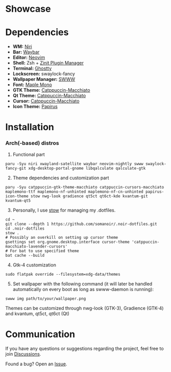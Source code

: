 # Showcase

# Dependencies

- **WM:** [Niri](https://github.com/YaLTeR/niri)
- **Bar:** [Waybar](https://github.com/Alexays/Waybar)
- **Editor:** [Neovim](https://github.com/neovim/neovim)
- **Shell:** Zsh + [Zinit Plugin Manager](https://github.com/zdharma-continuum/zinit)
- **Terminal:** [Ghostty](https://github.com/ghostty-org/ghostty)
- **Lockscreen:** swaylock-fancy
- **Wallpaper Manager:** [SWWW](https://github.com/LGFae/swww)
- **Font:** [Maple Mono](https://github.com/subframe7536/maple-font)
- **GTK Theme:** [Catppuccin-Macchiato](https://github.com/catppuccin/gtk)
- **Qt Theme:** [Catppuccin-Macchiato](https://github.com/catppuccin/qt5ct)
- **Cursor:** [Catppuccin-Macchiato](https://github.com/catppuccin/cursors)
- **Icon Theme:** [Papirus](https://github.com/PapirusDevelopmentTeam/papirus-icon-theme)

# Installation

### Arch(-based) distros

1. Functional part
```
paru -Syu niri xwayland-satellite waybar neovim-nightly swww swaylock-fancy-git xdg-desktop-portal-gnome libqalculate qalculate-gtk
```

2. Theme dependencies and customization part
```
paru -Syu catppuccin-gtk-theme-macchiato catppuccin-cursors-macchiato maplemono-ttf maplemono-nf-unhinted maplemono-nf-cn-unhinted papirus-icon-theme stow nwg-look gradience qt5ct qt6ct-kde kvantum-git kvantum-qt5
```

3. Personally, I use [stow](https://www.gnu.org/software/stow/) for managing my .dotfiles.
```
cd ~
git clone --depth 1 https://github.com/somanoir/.noir-dotfiles.git
cd .noir-dotfiles
stow .
# Possibly an overkill on setting up cursor theme
gsettings set org.gnome.desktop.interface cursor-theme 'catppuccin-macchiato-lavender-cursors'
# For bat to use specified theme
bat cache --build
```

4. Gtk-4 customization
```
sudo flatpak override --filesystem=xdg-data/themes
```

5. Set wallpaper with the following command (it will later be handled automatically on every boot as long as swww-daemon is running):
```
swww img path/to/your/wallpaper.png
```

Themes can be customized through nwg-look (GTK-3), Gradience (GTK-4) and kvantum, qt5ct, qt6ct (Qt)

# Communication

If you have any questions or suggestions regarding the project, feel free to join [Discussions](https://github.com/somanoir/.noir-dotfiles/discussions).

Found a bug? Open an [Issue](https://github.com/somanoir/.noir-dotfiles/issues).